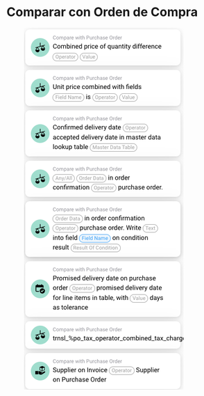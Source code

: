 # Comparar con Orden de Compra



<figure><img src="../../../.gitbook/assets/image (22).png" alt=""><figcaption></figcaption></figure>
